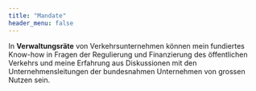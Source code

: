 ```yaml
---
title: "Mandate"
header_menu: false
---
```

In **Verwaltungsräte** von Verkehrsunternehmen können mein fundiertes Know-how in Fragen der Regulierung und Finanzierung des öffentlichen Verkehrs und meine Erfahrung aus Diskussionen mit den Unternehmensleitungen der bundesnahmen Unternehmen von grossen Nutzen sein.
